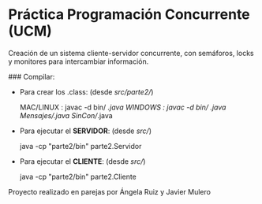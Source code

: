 # Práctica Programación Concurrente (UCM)

Creación de un sistema cliente-servidor concurrente, con semáforos, locks y monitores para intercambiar información.


### Compilar:

- Para crear los .class: (desde _src/parte2/_)

    MAC/LINUX : javac -d bin/ *.java
    WINDOWS : javac -d bin/ *.java Mensajes/*.java SinCon/*.java

- Para ejecutar el __SERVIDOR__: (desde _src/_)

    java -cp "parte2/bin" parte2.Servidor

- Para ejecutar el __CLIENTE__: (desde _src/_)
    
    java -cp "parte2/bin" parte2.Cliente

Proyecto realizado en parejas por Ángela Ruiz y Javier Mulero
